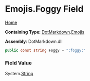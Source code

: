 # Emojis\.Foggy Field

[Home](../../../README.md)

**Containing Type**: [DotMarkdown](../../README.md)\.[Emojis](../README.md)

**Assembly**: DotMarkdown\.dll

```csharp
public const string Foggy = ":foggy:"
```

### Field Value

System\.[String](https://docs.microsoft.com/en-us/dotnet/api/system.string)